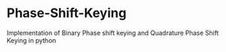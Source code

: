 # Phase-Shift-Keying
Implementation of Binary Phase shift keying and Quadrature Phase Shift Keying in python
